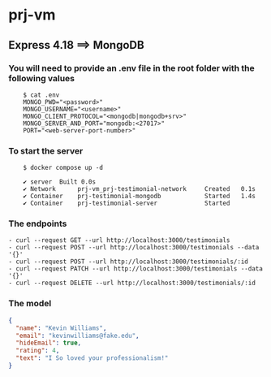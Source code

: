 # prj-vm

## Express 4.18 ==> MongoDB

### You will need to provide an .env file in the root folder with the following values

```shell
    $ cat .env
    MONGO_PWD="<password>"
    MONGO_USERNAME="<username>"
    MONGO_CLIENT_PROTOCOL="<mongodb|mongodb+srv>"
    MONGO_SERVER_AND_PORT="mongodb:<27017>"
    PORT="<web-server-port-number>"
```

### To start the server
```shell
    $ docker compose up -d

    ✔ server  Built 0.0s
    ✔ Network      prj-vm_prj-testimonial-network     Created   0.1s 
    ✔ Container    prj-testimonial-mongodb            Started   1.4s 
    ✔ Container    prj-testimonial-server             Started 
```

### The endpoints

    - curl --request GET --url http://localhost:3000/testimonials
    - curl --request POST --url http://localhost:3000/testimonials --data '{}'
    - curl --request POST --url http://localhost:3000/testimonials/:id
    - curl --request PATCH --url http://localhost:3000/testimonials --data '{}'
    - curl --request DELETE --url http://localhost:3000/testimonials/:id 

### The model

```json
{
  "name": "Kevin Williams",
  "email": "kevinwilliams@fake.edu",
  "hideEmail": true,
  "rating": 4,
  "text": "I So loved your professionalism!"
}
```